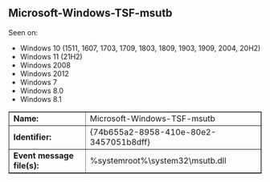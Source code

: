 ## Microsoft-Windows-TSF-msutb

Seen on:
* Windows 10 (1511, 1607, 1703, 1709, 1803, 1809, 1903, 1909, 2004, 20H2)
* Windows 11 (21H2)
* Windows 2008
* Windows 2012
* Windows 7
* Windows 8.0
* Windows 8.1

<table border="1" class="docutils">
  <tbody>
    <tr>
      <td><b>Name:</b></td>
      <td>Microsoft-Windows-TSF-msutb</td>
    </tr>
    <tr>
      <td><b>Identifier:</b></td>
      <td>{74b655a2-8958-410e-80e2-3457051b8dff}</td>
    </tr>
    <tr>
      <td><b>Event message file(s):</b></td>
      <td>%systemroot%\system32\msutb.dll</td>
    </tr>
  </tbody>
</table>

&nbsp;

